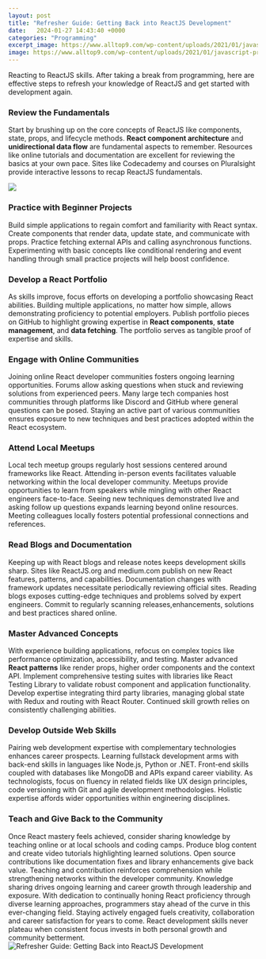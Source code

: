 ```yaml
---
layout: post
title: "Refresher Guide: Getting Back into ReactJS Development"
date:   2024-01-27 14:43:40 +0000
categories: "Programming"
excerpt_image: https://www.alltop9.com/wp-content/uploads/2021/01/javascript-program.jpg
image: https://www.alltop9.com/wp-content/uploads/2021/01/javascript-program.jpg
---
```


Reacting to ReactJS skills. After taking a break from programming, here are effective steps to refresh your knowledge of ReactJS and get started with development again.
### Review the Fundamentals
Start by brushing up on the core concepts of ReactJS like components, state, props, and lifecycle methods. **React component architecture** and **unidirectional data flow** are fundamental aspects to remember. Resources like online tutorials and documentation are excellent for reviewing the basics at your own pace. Sites like Codecademy and courses on Pluralsight provide interactive lessons to recap ReactJS fundamentals. 

![](https://www.htmlpanda.com/blog/wp-content/uploads/2022/05/A-Guide-on-ReactJS-Web-Development-1.png)
### Practice with Beginner Projects  
Build simple applications to regain comfort and familiarity with React syntax. Create components that render data, update state, and communicate with props. Practice fetching external APIs and calling asynchronous functions. Experimenting with basic concepts like conditional rendering and event handling through small practice projects will help boost confidence.
### Develop a React Portfolio
As skills improve, focus efforts on developing a portfolio showcasing React abilities. Building multiple applications, no matter how simple, allows demonstrating proficiency to potential employers. Publish portfolio pieces on GitHub to highlight growing expertise in **React components**, **state management**, and **data fetching**. The portfolio serves as tangible proof of expertise and skills.
### Engage with Online Communities
Joining online React developer communities fosters ongoing learning opportunities. Forums allow asking questions when stuck and reviewing solutions from experienced peers. Many large tech companies host communities through platforms like Discord and GitHub where general questions can be posed. Staying an active part of various communities ensures exposure to new techniques and best practices adopted within the React ecosystem. 
### Attend Local Meetups
Local tech meetup groups regularly host sessions centered around frameworks like React. Attending in-person events facilitates valuable networking within the local developer community. Meetups provide opportunities to learn from speakers while mingling with other React engineers face-to-face. Seeing new techniques demonstrated live and asking follow up questions expands learning beyond online resources. Meeting colleagues locally fosters potential professional connections and references.
### Read Blogs and Documentation
Keeping up with React blogs and release notes keeps development skills sharp. Sites like ReactJS.org and medium.com publish on new React features, patterns, and capabilities. Documentation changes with framework updates necessitate periodically reviewing official sites. Reading blogs exposes cutting-edge techniques and problems solved by expert engineers. Commit to regularly scanning releases,enhancements, solutions and best practices shared online.
### Master Advanced Concepts  
With experience building applications, refocus on complex topics like performance optimization, accessibility, and testing. Master advanced **React patterns** like render props, higher order components and the context API. Implement comprehensive testing suites with libraries like React Testing Library to validate robust component and application functionality. Develop expertise integrating third party libraries, managing global state with Redux and routing with React Router. Continued skill growth relies on consistently challenging abilities.
### Develop Outside Web Skills
Pairing web development expertise with complementary technologies enhances career prospects. Learning fullstack development arms with back-end skills in languages like Node.js, Python or .NET. Front-end skills coupled with databases like MongoDB and APIs expand career viability. As technologists, focus on fluency in related fields like UX design principles, code versioning with Git and agile development methodologies. Holistic expertise affords wider opportunities within engineering disciplines.       
### Teach and Give Back to the Community
Once React mastery feels achieved, consider sharing knowledge by teaching online or at local schools and coding camps. Produce blog content and create video tutorials highlighting learned solutions. Open source contributions like documentation fixes and library enhancements give back value. Teaching and contribution reinforces comprehension while strengthening networks within the developer community. Knowledge sharing drives ongoing learning and career growth through leadership and exposure.
With dedication to continually honing React proficiency through diverse learning approaches, programmers stay ahead of the curve in this ever-changing field. Staying actively engaged fuels creativity, collaboration and career satisfaction for years to come. React development skills never plateau when consistent focus invests in both personal growth and community betterment.
 ![Refresher Guide: Getting Back into ReactJS Development](https://www.alltop9.com/wp-content/uploads/2021/01/javascript-program.jpg)